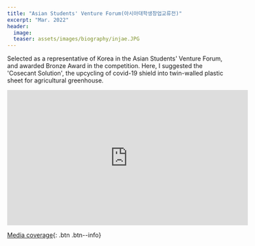```yaml
---
title: "Asian Students' Venture Forum(아시아대학생창업교류전)"
excerpt: "Mar. 2022"
header:
  image: 
  teaser: assets/images/biography/injae.JPG
---
```



Selected as a representative of Korea in the Asian Students' Venture Forum, and awarded Bronze Award in the competition. Here, I suggested the 'Cosecant Solution', the upcycling of covid-19 shield into twin-walled plastic sheet for agricultural greenhouse.

<iframe width="560" height="315" src="https://www.youtube.com/embed/5_yr-od8wO4?controls=0" title="YouTube video player" frameborder="0" allow="accelerometer; autoplay; clipboard-write; encrypted-media; gyroscope; picture-in-picture" allowfullscreen></iframe>

[Media coverage](https://www.hankyung.com/economy/article/2022033155581){: .btn .btn--info}


